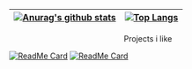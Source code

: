 | [![Anurag's github stats](https://github-readme-stats.vercel.app/api?username=vagnersabadi&count_private=true&show_icons=true&theme=dark)](https://github.com/anuraghazra/github-readme-stats)   | [![Top Langs](https://github-readme-stats.vercel.app/api/top-langs/?username=vagnersabadi&layout=compact)](https://github.com/anuraghazra/github-readme-stats)  |
|---|---|

<p align="center">
  Projects i like
</p>

 [![ReadMe Card](https://github-readme-stats.vercel.app/api/pin/?username=vagnersabadi&repo=awesome-components-ionic)](https://github.com/anuraghazra/github-readme-stats)
 [![ReadMe Card](https://github-readme-stats.vercel.app/api/pin/?username=vagnersabadi&repo=ionic-task-planner-app)](https://github.com/anuraghazra/github-readme-stats) 

<!--
[![Anurag's github stats](https://github-readme-stats.vercel.app/api?username=vagnersabadi&count_private=true&show_icons=true&theme=dark)](https://github.com/anuraghazra/github-readme-stats)
[![Top Langs](https://github-readme-stats.vercel.app/api/top-langs/?username=vagnersabadi)](https://github.com/anuraghazra/github-readme-stats)
### Hello, my name is Vagner Sabadi 👋
#### 🔭  I’m currently working with ...
> Mobile Developer :heart: 
#### 🌱  I’m currently learning ...
> A little bit of everything, I like to learn new things so, whenever new technology comes out, I'm there running a `Hello Word` :running:
#### 👯  I’m looking to collaborate on ...
> I like to collaborate with projects right here on github some that I have already collaborated with are: [Ionic Framework](https://github.com/ionic-team/ionic-framework), [Fivethree](https://github.com/fivethree-team/ionic-4-components), [ionic3-components](https://github.com/yannbf/ionic3-components) and etc, and of course my own [component library](https://github.com/vagnersabadi/awesome-components-ionic)
#### 🤔  I’m looking for help with ...
[awesome-components-ionic](https://github.com/vagnersabadi/awesome-components-ionic)
#### 💬  Ask me about ...
|Mobile :iphone:  |Front-end :full_moon_with_face:  |Back-end :new_moon_with_face:  |UI/UX :art: |Storage :cloud: |
|-----------------|:-------------------------------:|------------------------------:|-----------:|---------------:|
|  Ionic   |  Angular    |  NodeJS    |  AdobeXD | Firebase |
|  Flutter |  VueJS      |  NestJS    |  Figma   | NoSQL    |
#### 📫  How to reach me: ...
vagnerbuzatta@gmail.com
-->
